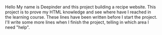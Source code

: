 Hello
My name is Deepinder and this project building a recipe website.
This project is to prove my HTML knowledge and see where have I reached
in the learning course.
These lines have been written before I start the project. I'll write some more lines when I finish the project, telling in which area I need "help".